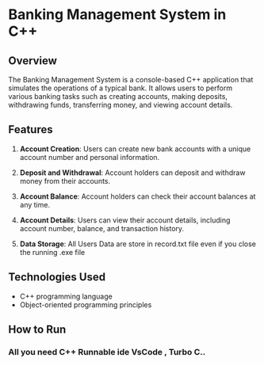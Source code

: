 # Banking Management System in C++

## Overview

The Banking Management System is a console-based C++ application that simulates the operations of a typical bank. It allows users to perform various banking tasks such as creating accounts, making deposits, withdrawing funds, transferring money, and viewing account details.

## Features

1. **Account Creation**: Users can create new bank accounts with a unique account number and personal information.

2. **Deposit and Withdrawal**: Account holders can deposit and withdraw money from their accounts.

3. **Account Balance**: Account holders can check their account balances at any time.

4. **Account Details**: Users can view their account details, including account number, balance, and transaction history.

5. **Data Storage**: All Users Data are store in record.txt file even if you close the running .exe file 

## Technologies Used

- C++ programming language
- Object-oriented programming principles

## How to Run

### All you need C++ Runnable ide VsCode , Turbo C..
